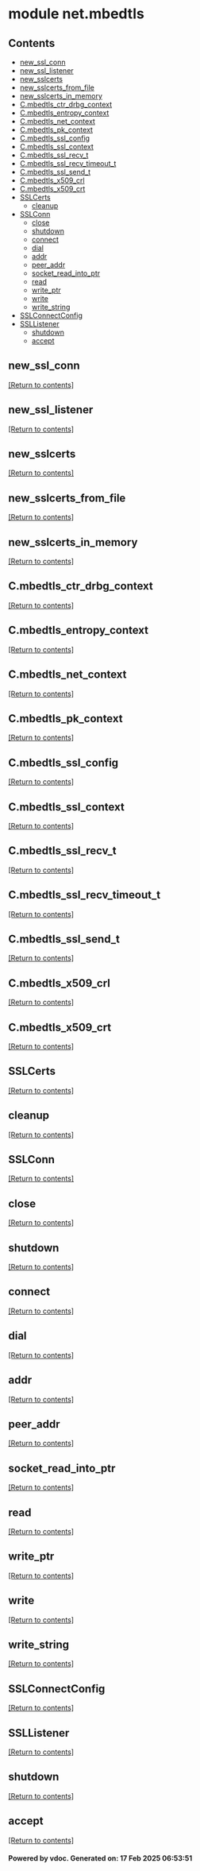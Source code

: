 # module net.mbedtls


## Contents
- [new_ssl_conn](#new_ssl_conn)
- [new_ssl_listener](#new_ssl_listener)
- [new_sslcerts](#new_sslcerts)
- [new_sslcerts_from_file](#new_sslcerts_from_file)
- [new_sslcerts_in_memory](#new_sslcerts_in_memory)
- [C.mbedtls_ctr_drbg_context](#C.mbedtls_ctr_drbg_context)
- [C.mbedtls_entropy_context](#C.mbedtls_entropy_context)
- [C.mbedtls_net_context](#C.mbedtls_net_context)
- [C.mbedtls_pk_context](#C.mbedtls_pk_context)
- [C.mbedtls_ssl_config](#C.mbedtls_ssl_config)
- [C.mbedtls_ssl_context](#C.mbedtls_ssl_context)
- [C.mbedtls_ssl_recv_t](#C.mbedtls_ssl_recv_t)
- [C.mbedtls_ssl_recv_timeout_t](#C.mbedtls_ssl_recv_timeout_t)
- [C.mbedtls_ssl_send_t](#C.mbedtls_ssl_send_t)
- [C.mbedtls_x509_crl](#C.mbedtls_x509_crl)
- [C.mbedtls_x509_crt](#C.mbedtls_x509_crt)
- [SSLCerts](#SSLCerts)
  - [cleanup](#cleanup)
- [SSLConn](#SSLConn)
  - [close](#close)
  - [shutdown](#shutdown)
  - [connect](#connect)
  - [dial](#dial)
  - [addr](#addr)
  - [peer_addr](#peer_addr)
  - [socket_read_into_ptr](#socket_read_into_ptr)
  - [read](#read)
  - [write_ptr](#write_ptr)
  - [write](#write)
  - [write_string](#write_string)
- [SSLConnectConfig](#SSLConnectConfig)
- [SSLListener](#SSLListener)
  - [shutdown](#shutdown)
  - [accept](#accept)

## new_ssl_conn
[[Return to contents]](#Contents)

## new_ssl_listener
[[Return to contents]](#Contents)

## new_sslcerts
[[Return to contents]](#Contents)

## new_sslcerts_from_file
[[Return to contents]](#Contents)

## new_sslcerts_in_memory
[[Return to contents]](#Contents)

## C.mbedtls_ctr_drbg_context
[[Return to contents]](#Contents)

## C.mbedtls_entropy_context
[[Return to contents]](#Contents)

## C.mbedtls_net_context
[[Return to contents]](#Contents)

## C.mbedtls_pk_context
[[Return to contents]](#Contents)

## C.mbedtls_ssl_config
[[Return to contents]](#Contents)

## C.mbedtls_ssl_context
[[Return to contents]](#Contents)

## C.mbedtls_ssl_recv_t
[[Return to contents]](#Contents)

## C.mbedtls_ssl_recv_timeout_t
[[Return to contents]](#Contents)

## C.mbedtls_ssl_send_t
[[Return to contents]](#Contents)

## C.mbedtls_x509_crl
[[Return to contents]](#Contents)

## C.mbedtls_x509_crt
[[Return to contents]](#Contents)

## SSLCerts
[[Return to contents]](#Contents)

## cleanup
[[Return to contents]](#Contents)

## SSLConn
[[Return to contents]](#Contents)

## close
[[Return to contents]](#Contents)

## shutdown
[[Return to contents]](#Contents)

## connect
[[Return to contents]](#Contents)

## dial
[[Return to contents]](#Contents)

## addr
[[Return to contents]](#Contents)

## peer_addr
[[Return to contents]](#Contents)

## socket_read_into_ptr
[[Return to contents]](#Contents)

## read
[[Return to contents]](#Contents)

## write_ptr
[[Return to contents]](#Contents)

## write
[[Return to contents]](#Contents)

## write_string
[[Return to contents]](#Contents)

## SSLConnectConfig
[[Return to contents]](#Contents)

## SSLListener
[[Return to contents]](#Contents)

## shutdown
[[Return to contents]](#Contents)

## accept
[[Return to contents]](#Contents)

#### Powered by vdoc. Generated on: 17 Feb 2025 06:53:51
